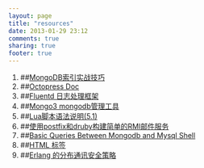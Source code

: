 ```yaml
---
layout: page
title: "resources"
date: 2013-01-29 23:12
comments: true
sharing: true
footer: true
---
```


1. ##[MongoDB索引实战技巧](http://blog.nosqlfan.com/html/3656.html)
2. ##[Octopress Doc](http://octopress.org/docs/)
3. ##[Fluentd 日志处理框架](http://fluentd.org/)
4. ##[Mongo3 mongodb管理工具](https://github.com/derailed/mongo3)
5. ##[Lua脚本语法说明(5.1)](http://www.cnblogs.com/ly4cn/archive/2006/08/04/467550.html)
5. ##[使用postfix和druby构建简单的RMI邮件服务](http://boostbob.github.com/blog/2013/01/13/build-simple-mail-service-in-postfix-and-druby/)
6. ##[Basic Queries Between Mongodb and Mysql Shell](http://boostbob.github.com/blog/2013/01/25/basic-queries-between-mongodb-and-mysql-shell/)
7. ##[HTML 标签](http://htmldog.com/reference/htmltags)
8. ##[Erlang 的分布通讯安全策略](http://erlang-china.org/study/erlang-distribute-security.html)
